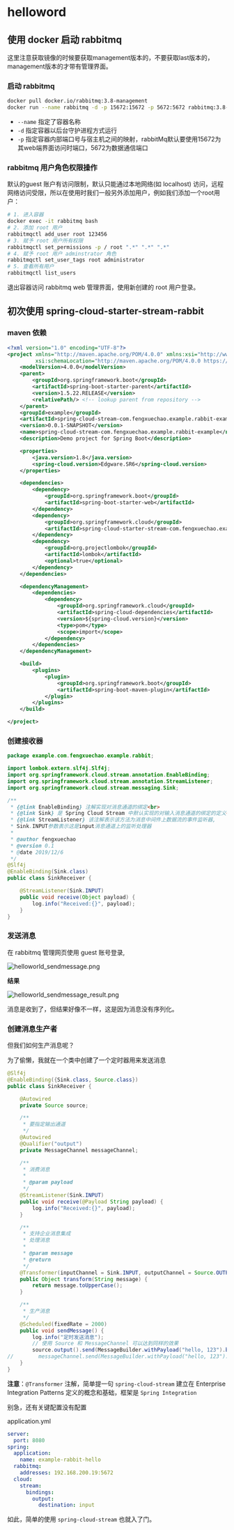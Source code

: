 # helloword

## 使用 docker 启动 rabbitmq

这里注意获取镜像的时候要获取management版本的，不要获取last版本的，management版本的才带有管理界面。

### 启动 rabbitmq

```sh
docker pull docker.io/rabbitmq:3.8-management
docker run --name rabbitmq -d -p 15672:15672 -p 5672:5672 rabbitmq:3.8-management
```

- `--name` 指定了容器名称
- `-d` 指定容器以后台守护进程方式运行
- `-p` 指定容器内部端口号与宿主机之间的映射，rabbitMq默认要使用15672为其web端界面访问时端口，5672为数据通信端口

### rabbitmq 用户角色权限操作

默认的guest 账户有访问限制，默认只能通过本地网络(如 localhost) 访问，远程网络访问受限，所以在使用时我们一般另外添加用户，例如我们添加一个root用户：

```sh
# 1. 进入容器
docker exec -it rabbitmq bash
# 2. 添加 root 用户
rabbitmqctl add_user root 123456
# 3. 赋予 root 用户所有权限
rabbitmqctl set_permissions -p / root ".*" ".*" ".*"
# 4. 赋予 root 用户 adminstrator 角色
rabbitmqctl set_user_tags root administrator
# 5. 查看所有用户
rabbitmqctl list_users
```

退出容器访问 rabbitmq web 管理界面，使用新创建的 root 用户登录。

## 初次使用 spring-cloud-starter-stream-rabbit

### maven 依赖

```xml
<?xml version="1.0" encoding="UTF-8"?>
<project xmlns="http://maven.apache.org/POM/4.0.0" xmlns:xsi="http://www.w3.org/2001/XMLSchema-instance"
         xsi:schemaLocation="http://maven.apache.org/POM/4.0.0 https://maven.apache.org/xsd/maven-4.0.0.xsd">
    <modelVersion>4.0.0</modelVersion>
    <parent>
        <groupId>org.springframework.boot</groupId>
        <artifactId>spring-boot-starter-parent</artifactId>
        <version>1.5.22.RELEASE</version>
        <relativePath/> <!-- lookup parent from repository -->
    </parent>
    <groupId>example</groupId>
    <artifactId>spring-cloud-stream-com.fengxuechao.example.rabbit-example</artifactId>
    <version>0.0.1-SNAPSHOT</version>
    <name>spring-cloud-stream-com.fengxuechao.example.rabbit-example</name>
    <description>Demo project for Spring Boot</description>

    <properties>
        <java.version>1.8</java.version>
        <spring-cloud.version>Edgware.SR6</spring-cloud.version>
    </properties>

    <dependencies>
        <dependency>
            <groupId>org.springframework.boot</groupId>
            <artifactId>spring-boot-starter-web</artifactId>
        </dependency>
        <dependency>
            <groupId>org.springframework.cloud</groupId>
            <artifactId>spring-cloud-starter-stream-com.fengxuechao.example.rabbit</artifactId>
        </dependency>
        <dependency>
            <groupId>org.projectlombok</groupId>
            <artifactId>lombok</artifactId>
            <optional>true</optional>
        </dependency>
    </dependencies>

    <dependencyManagement>
        <dependencies>
            <dependency>
                <groupId>org.springframework.cloud</groupId>
                <artifactId>spring-cloud-dependencies</artifactId>
                <version>${spring-cloud.version}</version>
                <type>pom</type>
                <scope>import</scope>
            </dependency>
        </dependencies>
    </dependencyManagement>

    <build>
        <plugins>
            <plugin>
                <groupId>org.springframework.boot</groupId>
                <artifactId>spring-boot-maven-plugin</artifactId>
            </plugin>
        </plugins>
    </build>

</project>
```

### 创建接收器

```java
package example.com.fengxuechao.example.rabbit;

import lombok.extern.slf4j.Slf4j;
import org.springframework.cloud.stream.annotation.EnableBinding;
import org.springframework.cloud.stream.annotation.StreamListener;
import org.springframework.cloud.stream.messaging.Sink;

/**
 * {@link EnableBinding} 注解实现对消息通道的绑定<br>
 * {@link Sink} 是 Spring Cloud Stream 中默认实现的对输入消息通道的绑定的定义<br>
 * {@link StreamListener} 该注解表示该方法为消息中间件上数据流的事件监听器,
 * Sink.INPUT参数表示这是input消息通道上的监听处理器
 *
 * @author fengxuechao
 * @version 0.1
 * @date 2019/12/6
 */
@Slf4j
@EnableBinding(Sink.class)
public class SinkReceiver {

    @StreamListener(Sink.INPUT)
    public void receive(Object payload) {
        log.info("Received:{}", payload);
    }
}
```

### 发送消息

在 rabbitmq 管理网页使用 guest 账号登录,

![helloworld_sendmessage.png](helloworld_sendmessage.png)

**结果**

![helloworld_sendmessage_result.png](helloworld_sendmessage_result.png)

消息是收到了，但结果好像不一样，这是因为消息没有序列化。

### 创建消息生产者

但我们如何生产消息呢？

为了偷懒，我就在一个类中创建了一个定时器用来发送消息

```java
@Slf4j
@EnableBinding({Sink.class, Source.class})
public class SinkReceiver {

    @Autowired
    private Source source;

    /**
     * 要指定输出通道
     */
    @Autowired
    @Qualifier("output")
    private MessageChannel messageChannel;

    /**
     * 消费消息
     *
     * @param payload
     */
    @StreamListener(Sink.INPUT)
    public void receive(@Payload String payload) {
        log.info("Received:{}", payload);
    }

    /**
     * 支持企业消息集成
     * 处理消息
     *
     * @param message
     * @return
     */
    @Transformer(inputChannel = Sink.INPUT, outputChannel = Source.OUTPUT)
    public Object transform(String message) {
        return message.toUpperCase();
    }

    /**
     * 生产消息
     */
    @Scheduled(fixedRate = 2000)
    public void sendMessage() {
        log.info("定时发送消息");
        // 使用 Source 和 MessageChannel 可以达到同样的效果
        source.output().send(MessageBuilder.withPayload("hello, 123").build());
//        messageChannel.send(MessageBuilder.withPayload("hello, 123").build());
    }
}
```

**注意**：`@Transformer` 注解，简单提一句 `spring-cloud-stream` 建立在 Enterprise Integration Patterns 定义的概念和基础，框架是 `Spring Integration`

别急，还有关键配置没有配置

application.yml

```yaml
server:
  port: 8080
spring:
  application:
    name: example-rabbit-hello
  rabbitmq:
    addresses: 192.168.200.19:5672
  cloud:
    stream:
      bindings:
        output:
          destination: input
```

如此，简单的使用 `spring-cloud-stream` 也就入了门。



